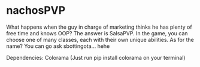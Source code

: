 # nachosPVP
What happens when the guy in charge of marketing thinks he has plenty of free time and knows OOP? The answer is SalsaPVP.
In the game, you can choose one of many classes, each with their own unique abilities.
As for the name? You can go ask sbottingota... hehe

Dependencies: Colorama
(Just run pip install colorama on your terminal)
